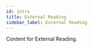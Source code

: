 ```yaml
---
id: intro
title: External Reading
sidebar_label: External Reading
---
```


Content for External Reading.
